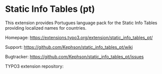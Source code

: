 # Static Info Tables (pt)

This extension provides Portugues language pack for the Static Info Tables
providing localized names for countries.

Homepage: 
https://extensions.typo3.org/extension/static_info_tables_pt/

Support: 
https://github.com/Kephson/static_info_tables_pt/wiki

Bugtracker: 
https://github.com/Kephson/static_info_tables_pt/issues

TYPO3 extension repository:
